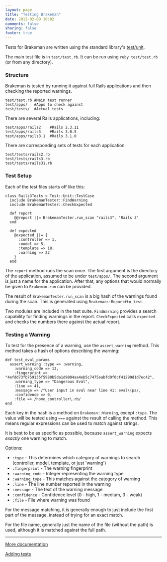 ```yaml
---
layout: page
title: "Testing Brakeman"
date: 2012-02-09 10:02
comments: false
sharing: false
footer: true
---
```


Tests for Brakeman are written using the standard library's [test/unit](http://rubydoc.info/stdlib/test/1.8.7/Test/Unit).

The main test file is in `test/test.rb`. It can be run using `ruby test/test.rb` (or from any directory).

### Structure

Brakeman is tested by running it against full Rails applications and then checking the reported warnings.

    test/test.rb #Main test runner
    test/apps/   #Apps to check against
    test/tests/  #Actual tests

There are several Rails applications, including:

    test/apps/rails2    #Rails 2.3.11
    test/apps/rails3    #Rails 3.0.5
    test/apps/rails3.1  #Rails 3.1.0

There are corresponding sets of tests for each application:

    test/tests/rails2.rb
    test/tests/rails3.rb
    test/tests/rails31.rb

### Test Setup

Each of the test files starts off like this:

    class Rails3Tests < Test::Unit::TestCase
      include BrakemanTester::FindWarning
      include BrakemanTester::CheckExpected
    
      def report
        @@report ||= BrakemanTester.run_scan "rails3", "Rails 3"
      end

      def expected
        @expected ||= {
          :controller => 1,
          :model => 5,
          :template => 18,
          :warning => 22
        }
      end

The `report` method runs the scan once. The first argument is the directory of the application, assumed to be under `test/apps/`. The second argument is just a name for the application. After that, any options that would normally be given to `Brakeman.run` can be provided.

The result of `BrakemanTester.run_scan` is a big hash of the warnings found during the scan. This is generated using `Brakeman::Report#to_test`.

Two modules are included in the test suite. `FindWarning` provides a search capability for finding warnings in the report. `CheckExpected` calls `expected` and checks the numbers there against the actual report.

### Testing a Warning

To test for the presence of a warning, use the `assert_warning` method. This method takes a hash of options describing the warning:

    def test_eval_params
      assert_warning :type => :warning,
        :warning_code => 13,
        :fingerprint => "4efdd73fb759135f5980b5da1d9804aa4eb5c7475eabfd0f0cf41299d1d7ec42",
        :warning_type => "Dangerous Eval",
        :line => 41,
        :message => /^User input in eval near line 41: eval\(pa/,
        :confidence => 0,
        :file => /home_controller\.rb/
    end

Each key in the hash is a method on `Brakeman::Warning`, except `:type`. The value will be tested using `===` against the result of calling the method. This means regular expressions can be used to match against strings.

It is best to be as specific as possible, because `assert_warning` expects *exactly* one warning to match.

Options:

 * `:type` - This determines which category of warnings to search (controller, model, template, or just 'warning')
 * `:fingerprint` - The warning fingerprint
 * `:warning_code` - Integer representing the warning type
 * `:warning_type` - This matches against the category of warning
 * `:line` - The line number reported in the warning
 * `:message` - The text of the warning message
 * `:confidence` - Confidence level (0 - high, 1 - medium, 3 - weak)
 * `:file` - File where warning was found

For the message matching, it is generally enough to just include the first part of the message, instead of trying for an exact match.

For the file name, generally just the name of the file (without the path) is used, although it is matched against the full path.

---

[More documentation](/docs)

[Adding tests](/docs/contributing/adding_tests)
